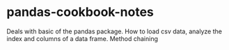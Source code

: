 # pandas-cookbook-notes
Deals with basic of the pandas package.
How to load csv data, analyze the index and columns of a data frame.
Method chaining
